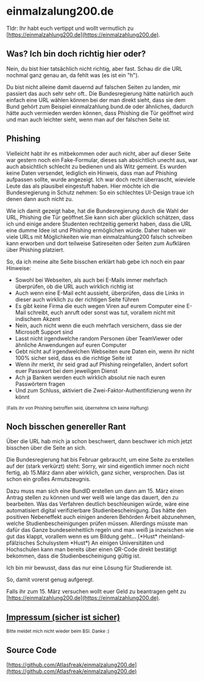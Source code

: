 # einmalzalung200.de
Tldr: Ihr habt euch vertippt und wollt vermutlich zu [https://einmalzahlung200.de](https://einmalzahlung200.de).

## Was? Ich bin doch richtig hier oder?

Nein, du bist hier tatsächlich nicht richtig, aber fast. Schau dir die URL nochmal ganz genau an, da fehlt was (es ist ein "h").

Du bist nicht alleine damit dauernd auf falschen Seiten zu landen, mir passiert das auch sehr sehr oft..
Die Bundesregierung hätte natürlich auch einfach eine URL wählen können bei der man direkt sieht, dass sie dem Bund gehört zum Beispiel einmalzahlung.bund.de oder ähnliches, dadurch hätte auch vermieden werden können, dass Phishing die Tür geöffnet wird und man auch leichter sieht, wenn man auf der falschen Seite ist.

## Phishing

Vielleicht habt ihr es mitbekommen oder auch nicht, aber auf dieser Seite war gestern noch ein Fake-Formular, dieses sah absichtlich unecht aus, war auch absichtlich schlecht zu bedienen und als Witz gemeint. Es wurden keine Daten versendet, lediglich ein Hinweis, dass man auf Phishing aufpassen sollte, wurde angezeigt.
Ich war doch recht überrascht, wieviele Leute das als plausibel eingestuft haben. Hier möchte ich die Bundesregierung in Schutz nehmen: So ein schlechtes UI-Design traue ich denen dann auch nicht zu.

Wie ich damit gezeigt habe, hat die Bundesregierung durch die Wahl der URL, Phishing die Tür geöffnet.Sie kann sich aber glücklich schätzen, dass ich und einige andere Studenten rechtzeitig gemerkt haben, dass die URL eine dumme Idee ist und Phishing ermöglichen würde.
Daher haben wir viele URLs mit Möglichkeiten wie man einmalzahlung200 falsch schreiben kann erworben und dort teilweise Satireseiten oder Seiten zum Aufklären über Phishing platziert.

So, da ich meine alte Seite bisschen erklärt hab gebe ich noch ein paar Hinweise:
 - Sowohl bei Webseiten, als auch bei E-Mails immer mehrfach überprüfen, ob die URL auch wirklich richtig ist
 - Auch wenn eine E-Mail echt aussieht, überprüfen, dass die Links in dieser auch wirklich zu der richtigen Seite führen
 - Es gibt keine Firma die euch wegen Viren auf eurem Computer eine E-Mail schreibt, euch anruft oder sonst was tut, vorallem nicht mit indischem Akzent
 - Nein, auch nicht wenn die euch mehrfach versichern, dass sie der Microsoft Support sind
 - Lasst nicht irgendwelche random Personen über TeamViewer oder ähnliche Anwendungen auf euren Computer
 - Gebt nicht auf irgendwelchen Webseiten eure Daten ein, wenn ihr nicht 100% sicher seid, dass es die richtige Seite ist
 - Wenn ihr merkt, ihr seid grad auf Phishing reingefallen, ändert sofort euer Passwort bei dem jeweiligen Dienst
 - Ach ja Banken werden euch wirklich absolut nie nach euren Passwörtern fragen
 - Und zum Schluss, aktiviert die Zwei-Faktor-Authentifizierung wenn ihr könnt
 
<sub>(Falls ihr von Phishing betroffen seid, übernehme ich keine Haftung)</sub>

## Noch bisschen genereller Rant

Über die URL hab mich ja schon beschwert, dann beschwer ich mich jetzt bisschen über die Seite an sich.

Die Bundesregierung hat bis Februar gebraucht, um eine Seite zu erstellen auf der (stark verkürzt) steht: Sorry, wir sind eigentlich immer noch nicht fertig, ab 15.März dann aber wirklich, ganz sicher, versprochen.
Das ist schon ein großes Armutszeugnis.

Dazu muss man sich eine BundID erstellen um dann am 15. März einen Antrag stellen zu können und wer weiß wie lange das dauert, den zu bearbeiten.
Was das Verfahren deutlich beschleunigen würde, wäre eine automatisiert digital verifizierbare Studienbescheinigung.
Das hätte den positiven Nebeneffekt auch einigen anderen Behörden Arbeit abzunehmen, welche Studienbescheinigungen prüfen müssen.
Allerdings müsste man dafür das Ganze bundeseinheitlich regeln und man weiß ja inzwischen wie gut das klappt, vorallem wenn es um Bildung geht... (\*Hust\* rheinland-pfälzisches Schulsystem \*Hust\*)
An einigen Universitäten und Hochschulen kann man bereits über einen QR-Code direkt bestätigt bekommen, dass die Studienbescheinigung gültig ist.

Ich bin mir bewusst, dass das nur eine Lösung für Studierende ist.

So, damit vorerst genug aufgeregt.

Falls ihr zum 15. März versuchen wollt euer Geld zu beantragen geht zu [https://einmalzahlung200.de](https://einmalzahlung200.de).

## [Impressum (sicher ist sicher)](impressum.md)

<sub>Bitte meldet mich nicht wieder beim BSI. Danke :)</sub>

## Source Code

[https://github.com/Atlasfreak/einmalzalung200.de](https://github.com/Atlasfreak/einmalzalung200.de)

